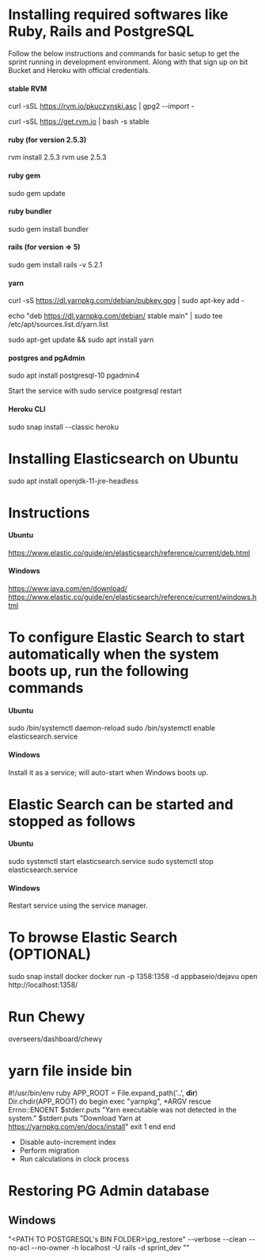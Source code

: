 # Installing required softwares like Ruby, Rails and PostgreSQL 
Follow the below instructions and commands for basic setup to get the sprint running in development environment. Along with that sign up on bit Bucket and Heroku with official credentials.

#### stable RVM 
curl -sSL https://rvm.io/pkuczynski.asc | gpg2 --import -

curl -sSL https://get.rvm.io | bash -s stable
#### ruby (for version 2.5.3)
rvm install 2.5.3
rvm use 2.5.3

#### ruby gem
sudo gem update

#### ruby bundler
sudo gem install bundler

#### rails (for version => 5)
sudo gem install rails -v 5.2.1

#### yarn
curl -sS https://dl.yarnpkg.com/debian/pubkey.gpg | sudo apt-key add -

echo "deb https://dl.yarnpkg.com/debian/ stable main" | sudo tee /etc/apt/sources.list.d/yarn.list

sudo apt-get update && sudo apt install yarn

#### postgres and pgAdmin
sudo apt install postgresql-10 pgadmin4

Start the service with sudo service postgresql restart
#### Heroku CLI 
sudo snap install --classic heroku

# Installing Elasticsearch on Ubuntu
sudo apt install openjdk-11-jre-headless

# Instructions
#### Ubuntu
https://www.elastic.co/guide/en/elasticsearch/reference/current/deb.html

#### Windows
https://www.java.com/en/download/
https://www.elastic.co/guide/en/elasticsearch/reference/current/windows.html

# To configure Elastic Search to start automatically when the system boots up, run the following commands
#### Ubuntu
sudo /bin/systemctl daemon-reload
sudo /bin/systemctl enable elasticsearch.service

#### Windows
Install it as a service; will auto-start when Windows boots up.

# Elastic Search can be started and stopped as follows
#### Ubuntu
sudo systemctl start elasticsearch.service
sudo systemctl stop elasticsearch.service

#### Windows
Restart service using the service manager.

# To browse Elastic Search (OPTIONAL)
sudo snap install docker
docker run -p 1358:1358 -d appbaseio/dejavu
open http://localhost:1358/

# Run Chewy
overseers/dashboard/chewy

# yarn file inside bin
#!/usr/bin/env ruby
APP_ROOT = File.expand_path('..', __dir__)
Dir.chdir(APP_ROOT) do
  begin
    exec "yarnpkg", *ARGV
  rescue Errno::ENOENT
    $stderr.puts "Yarn executable was not detected in the system."
    $stderr.puts "Download Yarn at https://yarnpkg.com/en/docs/install"
    exit 1
  end
end

- Disable auto-increment index
- Perform migration
- Run calculations in clock process


# Restoring PG Admin database
## Windows
"<PATH TO POSTGRESQL's BIN FOLDER>\pg_restore" --verbose --clean --no-acl --no-owner -h localhost -U rails -d sprint_dev "<PATH TO DUMP>"

